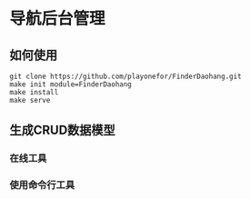 # 导航后台管理

## 如何使用
```
git clone https://github.com/playonefor/FinderDaohang.git
make init module=FinderDaohang
make install
make serve
```



## 生成CRUD数据模型

### 在线工具

### 使用命令行工具


